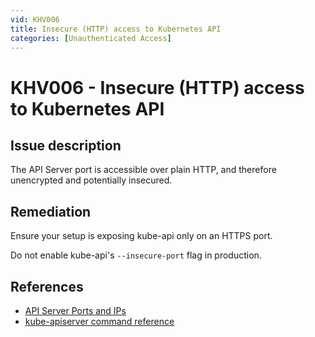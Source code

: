 ```yaml
---
vid: KHV006
title: Insecure (HTTP) access to Kubernetes API
categories: [Unauthenticated Access]
---
```


# KHV006 - Insecure (HTTP) access to Kubernetes API

## Issue description

The API Server port is accessible over plain HTTP, and therefore unencrypted and potentially insecured.

## Remediation

Ensure your setup is exposing kube-api only on an HTTPS port.

Do not enable kube-api's `--insecure-port` flag in production.


## References

- [API Server Ports and IPs](https://kubernetes.io/docs/reference/access-authn-authz/controlling-access/#api-server-ports-and-ips)
- [kube-apiserver command reference](https://kubernetes.io/docs/reference/command-line-tools-reference/kube-apiserver/)
